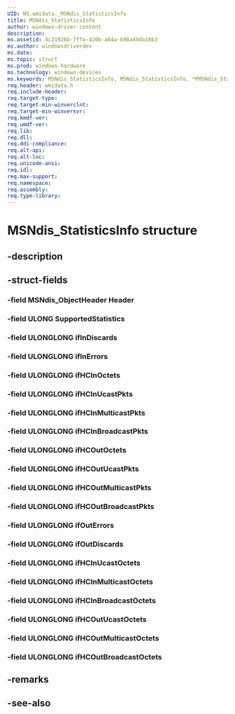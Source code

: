 ```yaml
---
UID: NS.wmidata._MSNdis_StatisticsInfo
title: MSNdis_StatisticsInfo
author: windows-driver-content
description: 
ms.assetid: 4c21926b-7ffa-420b-a84a-698a49da16b3
ms.author: windowsdriverdev
ms.date: 
ms.topic: struct
ms.prod: windows-hardware
ms.technology: windows-devices
ms.keywords: MSNdis_StatisticsInfo, MSNdis_StatisticsInfo, *PMSNdis_StatisticsInfo
req.header: wmidata.h
req.include-header:
req.target-type:
req.target-min-winverclnt:
req.target-min-winversvr:
req.kmdf-ver:
req.umdf-ver:
req.lib:
req.dll:
req.ddi-compliance:
req.alt-api:
req.alt-loc:
req.unicode-ansi:
req.idl:
req.max-support:
req.namespace:
req.assembly:
req.type-library:
---
```


# MSNdis_StatisticsInfo structure

## -description



## -struct-fields

### -field MSNdis_ObjectHeader Header			
 	
### -field ULONG SupportedStatistics			
 	
### -field ULONGLONG ifInDiscards			
 	
### -field ULONGLONG ifInErrors			
 	
### -field ULONGLONG ifHCInOctets			
 	
### -field ULONGLONG ifHCInUcastPkts			
 	
### -field ULONGLONG ifHCInMulticastPkts			
 	
### -field ULONGLONG ifHCInBroadcastPkts			
 	
### -field ULONGLONG ifHCOutOctets			
 	
### -field ULONGLONG ifHCOutUcastPkts			
 	
### -field ULONGLONG ifHCOutMulticastPkts			
 	
### -field ULONGLONG ifHCOutBroadcastPkts			
 	
### -field ULONGLONG ifOutErrors			
 	
### -field ULONGLONG ifOutDiscards			
 	
### -field ULONGLONG ifHCInUcastOctets			
 	
### -field ULONGLONG ifHCInMulticastOctets			
 	
### -field ULONGLONG ifHCInBroadcastOctets			
 	
### -field ULONGLONG ifHCOutUcastOctets			
 	
### -field ULONGLONG ifHCOutMulticastOctets			
 	
### -field ULONGLONG ifHCOutBroadcastOctets			
 	
## -remarks

## -see-also
